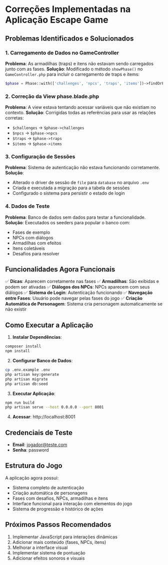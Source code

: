 # Correções Implementadas na Aplicação Escape Game

## Problemas Identificados e Solucionados

### 1. **Carregamento de Dados no GameController**
**Problema**: As armadilhas (traps) e itens não estavam sendo carregados junto com as fases.
**Solução**: Modificado o método `showPhase()` no `GameController.php` para incluir o carregamento de traps e items:
```php
$phase = Phase::with(['challenges', 'npcs', 'traps', 'items'])->findOrFail($phaseId);
```

### 2. **Correção da View phase.blade.php**
**Problema**: A view estava tentando acessar variáveis que não existiam no contexto.
**Solução**: Corrigidas todas as referências para usar as relações corretas:
- `$challenges` → `$phase->challenges`
- `$npcs` → `$phase->npcs`
- `$traps` → `$phase->traps`
- `$items` → `$phase->items`

### 3. **Configuração de Sessões**
**Problema**: Sistema de autenticação não estava funcionando corretamente.
**Solução**: 
- Alterado o driver de sessão de `file` para `database` no arquivo `.env`
- Criada e executada a migração para a tabela de sessões
- Configurado o sistema para persistir o estado de login

### 4. **Dados de Teste**
**Problema**: Banco de dados sem dados para testar a funcionalidade.
**Solução**: Executados os seeders para popular o banco com:
- Fases de exemplo
- NPCs com diálogos
- Armadilhas com efeitos
- Itens coletáveis
- Desafios para resolver

## Funcionalidades Agora Funcionais

✅ **Dicas**: Aparecem corretamente nas fases
✅ **Armadilhas**: São exibidas e podem ser ativadas
✅ **Diálogos dos NPCs**: NPCs aparecem com seus diálogos
✅ **Sistema de Login**: Autenticação funcionando
✅ **Navegação entre Fases**: Usuário pode navegar pelas fases do jogo
✅ **Criação Automática de Personagem**: Sistema cria personagem automaticamente se não existir

## Como Executar a Aplicação

1. **Instalar Dependências**:
```bash
composer install
npm install
```

2. **Configurar Banco de Dados**:
```bash
cp .env.example .env
php artisan key:generate
php artisan migrate
php artisan db:seed
```

3. **Executar Aplicação**:
```bash
npm run build
php artisan serve --host 0.0.0.0 --port 8001
```

4. **Acessar**: http://localhost:8001

## Credenciais de Teste
- **Email**: jogador@teste.com
- **Senha**: password

## Estrutura do Jogo

A aplicação agora possui:
- Sistema completo de autenticação
- Criação automática de personagens
- Fases com desafios, NPCs, armadilhas e itens
- Interface funcional para interação com elementos do jogo
- Sistema de progressão e histórico de ações

## Próximos Passos Recomendados

1. Implementar JavaScript para interações dinâmicas
2. Adicionar mais conteúdo (fases, NPCs, itens)
3. Melhorar a interface visual
4. Implementar sistema de pontuação
5. Adicionar efeitos sonoros e visuais

